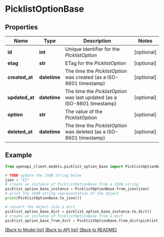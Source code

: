 # PicklistOptionBase


## Properties

Name | Type | Description | Notes
------------ | ------------- | ------------- | -------------
**id** | **int** | Unique identifier for the *PicklistOption* | [optional] 
**etag** | **str** | ETag for the *PicklistOption* | [optional] 
**created_at** | **datetime** | The time the *PicklistOption* was created (as a ISO-8601 timestamp) | [optional] 
**updated_at** | **datetime** | The time the *PicklistOption* was last updated (as a ISO-8601 timestamp) | [optional] 
**option** | **str** | The value of the *PicklistOption* | [optional] 
**deleted_at** | **datetime** | The time the *PicklistOption* was deleted (as a ISO-8601 timestamp) | [optional] 

## Example

```python
from openapi_client.models.picklist_option_base import PicklistOptionBase

# TODO update the JSON string below
json = "{}"
# create an instance of PicklistOptionBase from a JSON string
picklist_option_base_instance = PicklistOptionBase.from_json(json)
# print the JSON string representation of the object
print(PicklistOptionBase.to_json())

# convert the object into a dict
picklist_option_base_dict = picklist_option_base_instance.to_dict()
# create an instance of PicklistOptionBase from a dict
picklist_option_base_from_dict = PicklistOptionBase.from_dict(picklist_option_base_dict)
```
[[Back to Model list]](../README.md#documentation-for-models) [[Back to API list]](../README.md#documentation-for-api-endpoints) [[Back to README]](../README.md)


